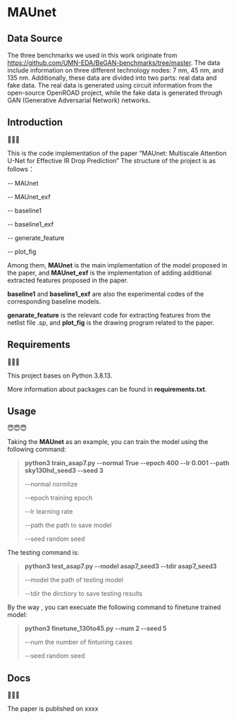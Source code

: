 # MAUnet

## Data Source

The three benchmarks we used in this work originate from https://github.com/UMN-EDA/BeGAN-benchmarks/tree/master.
The data include information on three different technology nodes: 7 nm, 45 nm, and 135 nm. Additionally, these data are divided into two parts: real data and fake data. The real data is generated using circuit information from the open-source OpenROAD project, while the fake data is generated through GAN (Generative Adversarial Network) networks.

## Introduction

🤔🤔🤔

This is the code implementation of the paper “MAUnet: Multiscale Attention U-Net for Effective IR Drop Prediction”
The structure of the project is as follows：

-- MAUnet

-- MAUnet_exf

-- baseline1

-- baseline1_exf

-- generate_feature

-- plot_fig

Among them, **MAUnet** is the main implementation of the model proposed in the paper, and **MAUnet_exf** is the implementation of adding additional extracted features proposed in the paper.

**baseline1** and **baseline1_exf** are also the experimental codes of the corresponding baseline models.

**genarate_feature** is the relevant code for extracting features from the netlist file .sp, and **plot_fig** is the drawing program related to the paper.

## Requirements

🥸🥸🥸

This project bases on Python 3.8.13.

More information about packages can be found in **requirements.txt**.



## Usage

😇😇😇

Taking the **MAUnet** as an example, you can train the model using the following command:
>**python3 train_asap7.py --normal True --epoch 400 --lr 0.001 --path sky130hd_seed3 --seed 3**
>
>--normal  normlize
>
>--epoch  training epoch
>
>--lr learning rate
>
>--path the path to save model
>
>--seed random seed

The testing command is:

>**python3 test_asap7.py --model asap7_seed3 --tdir asap7_seed3**
>
>--model  the path of testing model
>
>--tdir the dirctiory to save testing results


By the way , you can execuate the following command to finetune trained model:


>**python3 finetune_130to45.py --num 2 --seed 5**
>
>--num  the number of fintuning cases
>
>--seed random seed


## Docs


🥳🥳🥳

The paper is published on xxxx
